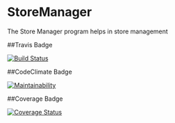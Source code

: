 # StoreManager
The Store Manager program helps in store management

##Travis Badge

[![Build Status](https://travis-ci.org/tomuhenry/StoreManager.svg?branch=ch-tests-161290386)](https://travis-ci.org/tomuhenry/StoreManager)

##CodeClimate Badge

[![Maintainability](https://api.codeclimate.com/v1/badges/9911fbacb5e0ded390b1/maintainability)](https://codeclimate.com/github/tomuhenry/StoreManager/maintainability)

##Coverage Badge
 
[![Coverage Status](https://coveralls.io/repos/github/tomuhenry/StoreManager/badge.svg?branch=ch-tests-161290386)](https://coveralls.io/github/tomuhenry/StoreManager?branch=ch-tests-161290386)
